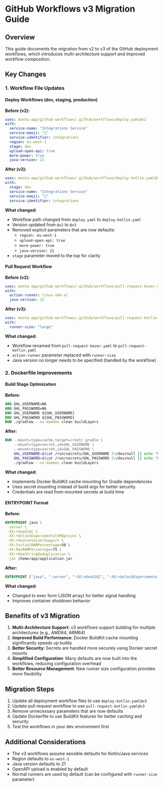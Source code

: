 # GitHub Workflows v3 Migration Guide

## Overview
This guide documents the migration from v2 to v3 of the GitHub deployment workflows, which introduces multi-architecture support and improved workflow composition.

## Key Changes

### 1. Workflow File Updates

#### Deploy Workflows (dev, staging, production)
**Before (v2):**
```yaml
uses: monta-app/github-workflows/.github/workflows/deploy.yaml@v2
with:
  service-name: "Integrations Service"
  service-emoji: "🫶"
  service-identifier: integrations
  region: eu-west-1
  stage: dev
  upload-open-api: true
  more-power: true
  java-version: 21
```

**After (v3):**
```yaml
uses: monta-app/github-workflows/.github/workflows/deploy-kotlin.yaml@v3
with:
  stage: dev
  service-name: "Integrations Service"
  service-emoji: "🫶"
  service-identifier: integrations
```

**What changed:**
- Workflow path changed from `deploy.yaml` to `deploy-kotlin.yaml`
- Version updated from `@v2` to `@v3`
- Removed explicit parameters that are now defaults:
    - `region: eu-west-1`
    - `upload-open-api: true`
    - `more-power: true`
    - `java-version: 21`
- `stage` parameter moved to the top for clarity

#### Pull Request Workflow
**Before (v2):**
```yaml
uses: monta-app/github-workflows/.github/workflows/pull-request-kover.yaml@v2
with:
  action-runner: linux-x64-xl
  java-version: 21
```

**After (v3):**
```yaml
uses: monta-app/github-workflows/.github/workflows/pull-request-kotlin.yaml@v3
with:
  runner-size: "large"
```

**What changed:**
- Workflow renamed from `pull-request-kover.yaml` to `pull-request-kotlin.yaml`
- `action-runner` parameter replaced with `runner-size`
- Java version no longer needs to be specified (handled by the workflow)

### 2. Dockerfile Improvements

#### Build Stage Optimization
**Before:**
```dockerfile
ARG GHL_USERNAME=NA
ARG GHL_PASSWORD=NA
ENV GHL_USERNAME ${GHL_USERNAME}
ENV GHL_PASSWORD ${GHL_PASSWORD}
RUN ./gradlew --no-daemon clean buildLayers
```

**After:**
```dockerfile
RUN --mount=type=cache,target=/root/.gradle \
    --mount=type=secret,id=GHL_USERNAME \
    --mount=type=secret,id=GHL_PASSWORD \
    GHL_USERNAME=$(cat /run/secrets/GHL_USERNAME 2>/dev/null || echo "NA") \
    GHL_PASSWORD=$(cat /run/secrets/GHL_PASSWORD 2>/dev/null || echo "NA") \
    ./gradlew --no-daemon clean buildLayers
```

**What changed:**
- Implements Docker BuildKit cache mounting for Gradle dependencies
- Uses secret mounting instead of build args for better security
- Credentials are read from mounted secrets at build time

#### ENTRYPOINT Format
**Before:**
```dockerfile
ENTRYPOINT java \
 -server \
 -XX:+UseG1GC \
 -XX:+UnlockExperimentalVMOptions \
 -XX:+UseContainerSupport \
 -XX:InitialRAMPercentage=50 \
 -XX:MaxRAMPercentage=75 \
 -XX:+UseStringDeduplication \
 -jar /home/app/application.jar
```

**After:**
```dockerfile
ENTRYPOINT ["java", "-server", "-XX:+UseG1GC", "-XX:+UnlockExperimentalVMOptions", "-XX:+UseContainerSupport", "-XX:InitialRAMPercentage=50", "-XX:MaxRAMPercentage=75", "-XX:+UseStringDeduplication", "-jar", "/home/app/application.jar"]
```

**What changed:**
- Changed to exec form (JSON array) for better signal handling
- Improves container shutdown behavior

## Benefits of v3 Migration

1. **Multi-Architecture Support**: v3 workflows support building for multiple architectures (e.g., AMD64, ARM64)
2. **Improved Build Performance**: Docker BuildKit cache mounting significantly speeds up builds
3. **Better Security**: Secrets are handled more securely using Docker secret mounts
4. **Simplified Configuration**: Many defaults are now built into the workflows, reducing configuration overhead
5. **Better Resource Management**: New runner size configuration provides more flexibility

## Migration Steps

1. Update all deployment workflow files to use `deploy-kotlin.yaml@v3`
2. Update pull request workflow to use `pull-request-kotlin.yaml@v3`
3. Remove unnecessary parameters that are now defaults
4. Update Dockerfile to use BuildKit features for better caching and security
5. Test the workflows in your dev environment first

## Additional Considerations

- The v3 workflows assume sensible defaults for Kotlin/Java services
- Region defaults to `eu-west-1`
- Java version defaults to 21
- OpenAPI upload is enabled by default
- Normal runners are used by default (can be configured with `runner-size` parameter)
